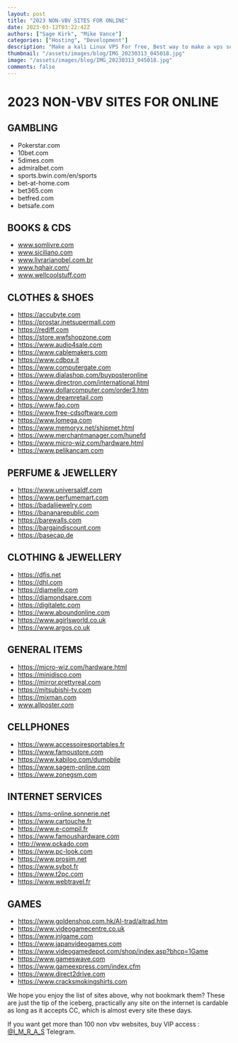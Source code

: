 ```yaml
---
layout: post
title: "2023 NON-VBV SITES FOR ONLINE"
date: 2023-03-12T03:22:42Z
authors: ["Sage Kirk", "Mike Vance"]
categories: ["Hosting", "Development"]
description: "Make a kali Linux VPS For free, Best way to make a vps server free OS Kali Linux."
thumbnail: "/assets/images/blog/IMG_20230313_045018.jpg"
image: "/assets/images/blog/IMG_20230313_045018.jpg"
comments: false
---
```


# 2023 NON-VBV SITES FOR ONLINE

## GAMBLING​

- Pokerstar.com
- 10bet.com
- 5dimes.com
- admiralbet.com
- sports.bwin.com/en/sports
- bet-at-home.com
- bet365.com
- betfred.com
- betsafe.com

## BOOKS & CDS​

- www.somlivre.com
- www.siciliano.com
- www.livrarianobel.com.br
- www.hqhair.com/
- www.wellcoolstuff.com

## CLOTHES & SHOES​

- https://accubyte.com
- https://prostar.inetsupermall.com
- https://rediff.com
- https://store.wwfshopzone.com
- https://www.audio4sale.com
- https://www.cablemakers.com
- https://www.cdbox.it
- https://www.computergate.com
- https://www.dialashop.com/buyposteronline
- https://www.directron.com/international.html
- https://www.dollarcomputer.com/order3.htm
- https://www.dreamretail.com
- https://www.fao.com
- https://www.free-cdsoftware.com
- https://www.Iomega.com
- https://www.memoryx.net/shipmet.html
- https://www.merchantmanager.com/hunefd
- https://www.micro-wiz.com/hardware.html
- https://www.pelikancam.com

## PERFUME & JEWELLERY​

- https://www.universaldf.com
- https://www.perfumemart.com
- https://badalijewelry.com
- https://bananarepublic.com
- https://barewalls.com
- https://bargaindiscount.com
- https://basecap.de

## CLOTHING & JEWELLERY​

- https://dfis.net
- https://dhl.com
- https://diamelle.com
- https://diamondsare.com
- https://digitaletc.com
- https://www.aboundonline.com
- https://www.agirlsworld.co.uk
- https://www.argos.co.uk

## GENERAL ITEMS​

- https://micro-wiz.com/hardware.html
- https://minidisco.com
- https://mirror.prettyreal.com
- https://mitsubishi-tv.com
- https://mixman.com
- www.allposter.com

## CELLPHONES​

- https://www.accessoiresportables.fr
- https://www.famoustore.com
- https://www.kabiloo.com/dumobile
- https://www.sagem-online.com
- https://www.zonegsm.com

## INTERNET SERVICES​

- https://sms-online.sonnerie.net
- https://www.cartouche.fr
- https://www.e-compil.fr
- https://www.famoushardware.com
- http://www.pckado.com
- https://www.pc-look.com
- https://www.prosim.net
- https://www.sybot.fr
- https://www.t2pc.com
- https://www.webtravel.fr

## GAMES​

- https://www.goldenshop.com.hk/AI-trad/aitrad.htm
- https://www.videogamecentre.co.uk
- https://www.jnlgame.com
- https://www.japanvideogames.com
- https://www.videogamedepot.com/shop/index.asp?bhcp=1Game
- https://www.gameswave.com
- https://www.gameexpress.com/index.cfm
- https://www.direct2drive.com
- https://www.cracksmokingshirts.com


We hope you enjoy the list of sites above, why not bookmark them? These are just the tip of the iceberg, practically any site on the internet is cardable as long as it accepts CC, which is almost every site these days.

If you want get more than 100 non vbv websites, buy VIP access : [@I_M_R_A_S](https://t.me/I_M_R_A_S) Telegram.